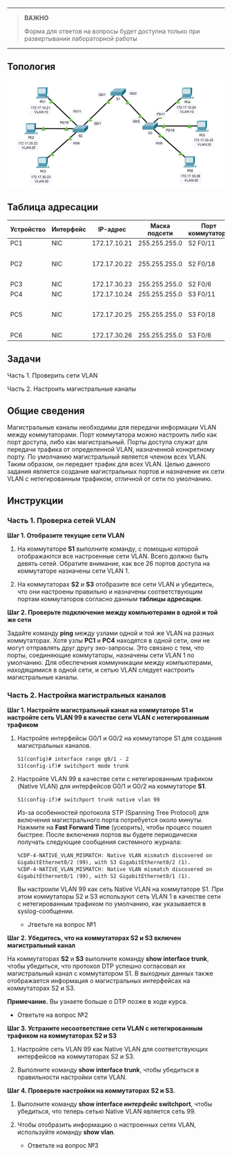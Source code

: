 
---

> **ВАЖНО**
> 
> Форма для ответов на вопросы будет доступна только при развертывании лабораторной работы 

---

## Топология

![](./assets/topology.png)

## Таблица адресации

| Устройство | Интерфейс | IP-адрес     | Маска подсети | Порт коммутатора | VLAN                   |
|------------|-----------|--------------|---------------|------------------|------------------------|
| PC1        | NIC       | 172.17.10.21 | 255.255.255.0 | S2 F0/11         | 10                     |
| PC2        | NIC       | 172.17.20.22 | 255.255.255.0 | S2 F0/18         | В данном примере — 20. |
| PC3        | NIC       | 172.17.30.23 | 255.255.255.0 | S2 F0/6          | 30                     |
| PC4        | NIC       | 172.17.10.24 | 255.255.255.0 | S3 F0/11         | 10                     |
| PC5        | NIC       | 172.17.20.25 | 255.255.255.0 | S3 F0/18         | В данном примере — 20. |
| PC6        | NIC       | 172.17.30.26 | 255.255.255.0 | S3 F0/6          | 30                     |

## Задачи

Часть 1. Проверить сети VLAN

Часть 2. Настроить магистральные каналы 

## Общие сведения

Магистральные каналы необходимы для передачи информации VLAN между коммутаторами. Порт коммутатора можно настроить либо как порт доступа, либо как магистральный. Порты доступа служат для передачи трафика от определенной VLAN, назначенной конкретному порту. По умолчанию магистральный является членом всех VLAN. Таким образом, он передает трафик для всех VLAN. Целью данного задания является создание магистральных портов и назначение их сети VLAN с нетегированным трафиком, отличной от сети по умолчанию.

## Инструкции

### Часть 1. Проверка сетей VLAN

**Шаг 1. Отобразите текущие сети VLAN**

1.  На коммутаторе **S1** выполните команду, с помощью которой отображаются все настроенные сети VLAN. Всего должно быть девять сетей. Обратите внимание, как все 26 портов доступа на коммутаторе назначены сети VLAN 1.

2.  На коммутаторах **S2** и **S3** отобразите все сети VLAN и убедитесь, что они настроены правильно и назначены соответствующим портам коммутаторов согласно данным **таблицы адресации**.

**Шаг 2. Проверьте подключение между компьютерами в одной и той же сети**

Задайте команду **ping** между узлами одной и той же VLAN на разных коммутаторах. Хотя узлы **PC1** и **PC4** находятся в одной сети, они не могут отправлять друг другу эхо-запросы. Это связано с тем, что порты, соединяющие коммутаторы, назначены сети VLAN 1 по умолчанию. Для обеспечения коммуникации между компьютерами, находящимися в одной сети, и сетью VLAN следует настроить магистральные каналы.

### Часть 2. Настройка магистральных каналов

**Шаг 1. Настройте магистральный канал на коммутаторе S1 и настройте сеть VLAN 99 в качестве сети VLAN с нетегированным трафиком**

1.  Настройте интерфейсы G0/1 и G0/2 на коммутаторе S1 для создания магистральных каналов.

    ```
    S1(config)# interface range g0/1 - 2
    S1(config-if)# switchport mode trunk
    ```

2.  Настройте VLAN 99 в качестве сети с нетегированным трафиком (Native VLAN) для интерфейсов G0/1 и G0/2 на коммутаторе **S1**.

    ```
    S1(config-if)# switchport trunk native vlan 99
    ```

    Из-за особенностей протокола STP (Spanning Tree Protocol) для включения магистрального порта потребуется около минуты. Нажмите на **Fast Forward Time** (ускорить), чтобы процесс пошел быстрее. После включения портов вы будете периодически получать следующие сообщения системного журнала:

    ```
    %CDP-4-NATIVE_VLAN_MISMATCH: Native VLAN mismatch discovered on GigabitEthernet0/2 (99), with S3 GigabitEthernet0/2 (1).
    %CDP-4-NATIVE_VLAN_MISMATCH: Native VLAN mismatch discovered on GigabitEthernet0/1 (99), with S2 GigabitEthernet0/1 (1).
    ```

    Вы настроили VLAN 99 как сеть Native VLAN на коммутаторе S1. При этом коммутаторы S2 и S3 используют сеть VLAN 1 в качестве сети с нетегированным трафиком по умолчанию, как указывается в syslog-сообщении.

    - Jтветьте на вопрос №1

**Шаг 2. Убедитесь, что на коммутаторах S2 и S3 включен магистральный канал**

На коммутаторах **S2** и **S3** выполните команду **show interface trunk**, чтобы убедиться, что протокол DTP успешно согласовал их магистральный канал с коммутатором S1. В выходных данных также отображается информация о магистральных интерфейсах на коммутаторах S2 и S3.

**Примечание.** Вы узнаете больше о DTP позже в ходе курса.

- Ответьте на вопрос №2

**Шаг 3. Устраните несоответствие сети VLAN с нетегированным трафиком на коммутаторах S2 и S3**

1.  Настройте сеть VLAN 99 как Native VLAN для соответствующих интерфейсов на коммутаторах S2 и S3.

2.  Выполните команду **show interface trunk**, чтобы убедиться в правильности настройки сети VLAN.

**Шаг 4. Проверьте настройки на коммутаторах S2 и S3.**

1.  Выполните команду **show interface _интерфейс_ switchport**, чтобы убедиться, что теперь сетью Native VLAN является сеть 99.

2.  Чтобы отобразить информацию о настроенных сетях VLAN, используйте команду **show vlan**.

    - Ответьте на вопрос №3

<!-- [Скачать файл Packet Tracer для локального запуска](./assets/3.4.5-lab.pka) -->

